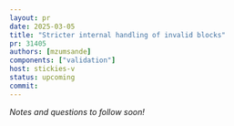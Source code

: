 ```yaml
---
layout: pr
date: 2025-03-05
title: "Stricter internal handling of invalid blocks"
pr: 31405
authors: [mzumsande]
components: ["validation"]
host: stickies-v
status: upcoming
commit:
---
```


_Notes and questions to follow soon!_

<!-- TODO: Before meeting, add notes and questions
## Notes



## Questions

1. Did you review the PR? [Concept ACK, approach ACK, tested ACK, or NACK](https://github.com/bitcoin/bitcoin/blob/master/CONTRIBUTING.md#peer-review)? What was your review approach?
-->


<!-- TODO: After a meeting, uncomment and add meeting log between the irc tags
## Meeting Log

{% irc %}
{% endirc %}
-->
